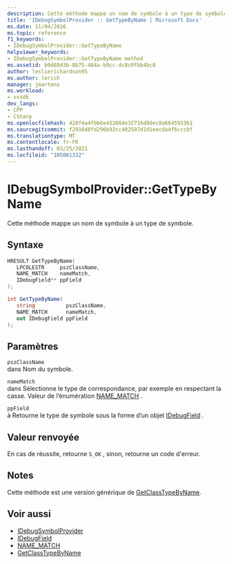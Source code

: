 ```yaml
---
description: Cette méthode mappe un nom de symbole à un type de symbole.
title: 'IDebugSymbolProvider :: GetTypeByName | Microsoft Docs'
ms.date: 11/04/2016
ms.topic: reference
f1_keywords:
- IDebugSymbolProvider::GetTypeByName
helpviewer_keywords:
- IDebugSymbolProvider::GetTypeByName method
ms.assetid: b9d88d3b-8b75-484a-b9cc-dc8c0fbb4bc8
author: leslierichardson95
ms.author: lerich
manager: jmartens
ms.workload:
- vssdk
dev_langs:
- CPP
- CSharp
ms.openlocfilehash: 428f4a4fbb6e452684e32716d8dec8a6645933b1
ms.sourcegitcommit: f2916d8fd296b92cc402597d1d1eecda4f6cccbf
ms.translationtype: MT
ms.contentlocale: fr-FR
ms.lasthandoff: 03/25/2021
ms.locfileid: "105081332"
---
```

# <a name="idebugsymbolprovidergettypebyname"></a>IDebugSymbolProvider::GetTypeByName
Cette méthode mappe un nom de symbole à un type de symbole.

## <a name="syntax"></a>Syntaxe

```cpp
HRESULT GetTypeByName( 
   LPCOLESTR     pszClassName,
   NAME_MATCH    nameMatch,
   IDebugField** ppField
);
```

```csharp
int GetTypeByName(
   string          pszClassName,
   NAME_MATCH      nameMatch,
   out IDebugField ppField
);
```

## <a name="parameters"></a>Paramètres
`pszClassName`\
dans Nom du symbole.

`nameMatch`\
dans Sélectionne le type de correspondance, par exemple en respectant la casse. Valeur de l’énumération [NAME_MATCH](../../../extensibility/debugger/reference/name-match.md) .

`ppField`\
à Retourne le type de symbole sous la forme d’un objet [IDebugField](../../../extensibility/debugger/reference/idebugfield.md) .

## <a name="return-value"></a>Valeur renvoyée
 En cas de réussite, retourne `S_OK` , sinon, retourne un code d'erreur.

## <a name="remarks"></a>Notes
 Cette méthode est une version générique de [GetClassTypeByName](../../../extensibility/debugger/reference/idebugsymbolprovider-getclasstypebyname.md).

## <a name="see-also"></a>Voir aussi
- [IDebugSymbolProvider](../../../extensibility/debugger/reference/idebugsymbolprovider.md)
- [IDebugField](../../../extensibility/debugger/reference/idebugfield.md)
- [NAME_MATCH](../../../extensibility/debugger/reference/name-match.md)
- [GetClassTypeByName](../../../extensibility/debugger/reference/idebugsymbolprovider-getclasstypebyname.md)
